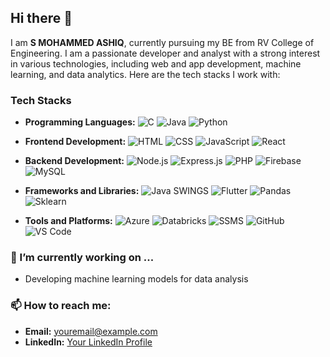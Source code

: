## Hi there 👋

I am **S MOHAMMED ASHIQ**, currently pursuing my BE from RV College of Engineering. I am a passionate developer and analyst with a strong interest in various technologies, including web and app development, machine learning, and data analytics. Here are the tech stacks I work with:

### Tech Stacks

- **Programming Languages:**
  ![C](https://img.shields.io/badge/C-A8B9CC?style=flat-square&logo=c&logoColor=white)
  ![Java](https://img.shields.io/badge/Java-007396?style=flat-square&logo=java&logoColor=white)
  ![Python](https://img.shields.io/badge/Python-3776AB?style=flat-square&logo=python&logoColor=white)

- **Frontend Development:**
  ![HTML](https://img.shields.io/badge/HTML5-E34F26?style=flat-square&logo=html5&logoColor=white)
  ![CSS](https://img.shields.io/badge/CSS3-1572B6?style=flat-square&logo=css3&logoColor=white)
  ![JavaScript](https://img.shields.io/badge/JavaScript-F7DF1E?style=flat-square&logo=javascript&logoColor=black)
  ![React](https://img.shields.io/badge/React-61DAFB?style=flat-square&logo=react&logoColor=black)

- **Backend Development:**
  ![Node.js](https://img.shields.io/badge/Node.js-339933?style=flat-square&logo=node-dot-js&logoColor=white)
  ![Express.js](https://img.shields.io/badge/Express.js-000000?style=flat-square&logo=express&logoColor=white)
  ![PHP](https://img.shields.io/badge/PHP-777BB4?style=flat-square&logo=php&logoColor=white)
  ![Firebase](https://img.shields.io/badge/Firebase-FFCA28?style=flat-square&logo=firebase&logoColor=black)
  ![MySQL](https://img.shields.io/badge/MySQL-4479A1?style=flat-square&logo=mysql&logoColor=white)

- **Frameworks and Libraries:**
  ![Java SWINGS](https://img.shields.io/badge/Java_Swings-007396?style=flat-square&logo=java&logoColor=white)
  ![Flutter](https://img.shields.io/badge/Flutter-02569B?style=flat-square&logo=flutter&logoColor=white)
  ![Pandas](https://img.shields.io/badge/Pandas-150458?style=flat-square&logo=pandas&logoColor=white)
  ![Sklearn](https://img.shields.io/badge/Sklearn-F7931E?style=flat-square&logo=scikit-learn&logoColor=white)

- **Tools and Platforms:**
  ![Azure](https://img.shields.io/badge/Microsoft_Azure-0078D4?style=flat-square&logo=microsoft-azure&logoColor=white)
  ![Databricks](https://img.shields.io/badge/Databricks-FF3621?style=flat-square&logo=databricks&logoColor=white)
  ![SSMS](https://img.shields.io/badge/SQL_Server_Management_Studio-CC2927?style=flat-square&logo=microsoft-sql-server&logoColor=white)
  ![GitHub](https://img.shields.io/badge/GitHub-181717?style=flat-square&logo=github&logoColor=white)
  ![VS Code](https://img.shields.io/badge/Visual_Studio_Code-0078D4?style=flat-square&logo=visual-studio-code&logoColor=white)



### 🔭 I’m currently working on ...
- Developing machine learning models for data analysis

### 📫 How to reach me:
- **Email:** [youremail@example.com](mailto:youremail@example.com)
- **LinkedIn:** [Your LinkedIn Profile](https://www.linkedin.com/in/yourprofile)
